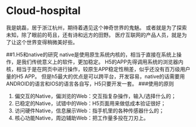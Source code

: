 # Cloud-hospital
我是姚磊，居于浙江杭州，期待着遇见这个神奇世界的鬼魅。
或者就是为了探索未知，除了眼前的苟且，还有诗和远方的田野。
医疗互联网的产品人员，就是为了让这个世界变得稍微美好些。

##1.H5和native的研究
native是使用原生系统内核的，相当于直接在系统上操作，是我们传统意义上的软件，更加稳定。
H5的APP先得调用系统的浏览器内核，相当于是在网页中进行操作，较原生APP稳定性稍差，似乎还没有百万级用户量的H5 APP。
但是h5最大的优点是可以跨平台，开发容易，native的话需要用ANDROID的语言和IOS的语言各自写，H5只要开发一套。
###使用的原则
1. 偏交互的Native，偏浏览的Web：交互指复杂操作，输入/选择什么的；
2. 已稳定的Native，试错中的Web：H5页面用来做低成本验证很好；
3. 访问硬件Native，信息展示Web：指手机里的各种传感器什么的；
4. 核心功能Native，周边辅助Web：把工作量多投在刀刃上。

